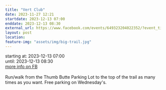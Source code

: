 ```yaml
---
title: "Vert Club"
date: 2023-11-27 12:21
startdate: 2023-12-13 07:00
enddate: 2023-12-13 08:30
external_url: https://www.facebook.com/events/649323204022352/?event_time_id=649324604022212
layout: post
location: 
feature-img: "assets/img/big-trail.jpg"
---
```


starting at: 2023-12-13 07:00<br>until: 2023-12-13 08:30<br><a href="https://www.facebook.com/events/649323204022352/?event_time_id=649324604022212">more info on FB</a><br><br>Run/walk from the Thumb Butte Parking Lot to the top of the trail as many times as you want.  Free parking on Wednesday's.<br>
  <br>
  
